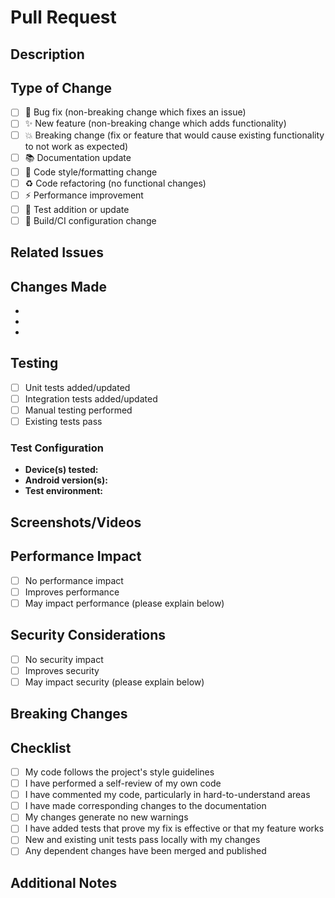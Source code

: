 # Pull Request

## Description
<!-- Provide a brief description of the changes in this pull request -->

## Type of Change
<!-- Mark the relevant option with an "x" -->
- [ ] 🐛 Bug fix (non-breaking change which fixes an issue)
- [ ] ✨ New feature (non-breaking change which adds functionality)
- [ ] 💥 Breaking change (fix or feature that would cause existing functionality to not work as expected)
- [ ] 📚 Documentation update
- [ ] 🎨 Code style/formatting change
- [ ] ♻️ Code refactoring (no functional changes)
- [ ] ⚡ Performance improvement
- [ ] 🧪 Test addition or update
- [ ] 🔧 Build/CI configuration change

## Related Issues
<!-- Link to any related issues, e.g., "Closes #123", "Fixes #456", "Related to #789" -->

## Changes Made
<!-- List the main changes made in this pull request -->
- 
- 
- 

## Testing
<!-- Describe the tests you ran to verify your changes -->
- [ ] Unit tests added/updated
- [ ] Integration tests added/updated
- [ ] Manual testing performed
- [ ] Existing tests pass

### Test Configuration
- **Device(s) tested:** 
- **Android version(s):** 
- **Test environment:** 

## Screenshots/Videos
<!-- If applicable, add screenshots or videos to help explain your changes -->

## Performance Impact
<!-- Describe any performance implications of your changes -->
- [ ] No performance impact
- [ ] Improves performance
- [ ] May impact performance (please explain below)

## Security Considerations
<!-- Describe any security implications of your changes -->
- [ ] No security impact
- [ ] Improves security
- [ ] May impact security (please explain below)

## Breaking Changes
<!-- If this is a breaking change, describe what breaks and how to migrate -->

## Checklist
<!-- Mark completed items with an "x" -->
- [ ] My code follows the project's style guidelines
- [ ] I have performed a self-review of my own code
- [ ] I have commented my code, particularly in hard-to-understand areas
- [ ] I have made corresponding changes to the documentation
- [ ] My changes generate no new warnings
- [ ] I have added tests that prove my fix is effective or that my feature works
- [ ] New and existing unit tests pass locally with my changes
- [ ] Any dependent changes have been merged and published

## Additional Notes
<!-- Any additional information that reviewers should know -->